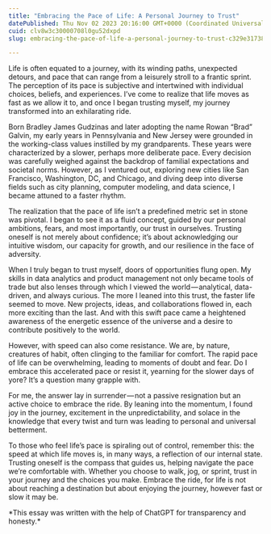 ```yaml
---
title: "Embracing the Pace of Life: A Personal Journey to Trust"
datePublished: Thu Nov 02 2023 20:16:00 GMT+0000 (Coordinated Universal Time)
cuid: clv8w3c30000708l0gu52dxpd
slug: embracing-the-pace-of-life-a-personal-journey-to-trust-c329e317386e

---
```


Life is often equated to a journey, with its winding paths, unexpected detours, and pace that can range from a leisurely stroll to a frantic sprint. The perception of its pace is subjective and intertwined with individual choices, beliefs, and experiences. I’ve come to realize that life moves as fast as we allow it to, and once I began trusting myself, my journey transformed into an exhilarating ride.

Born Bradley James Gudzinas and later adopting the name Rowan “Brad” Galvin, my early years in Pennsylvania and New Jersey were grounded in the working-class values instilled by my grandparents. These years were characterized by a slower, perhaps more deliberate pace. Every decision was carefully weighed against the backdrop of familial expectations and societal norms. However, as I ventured out, exploring new cities like San Francisco, Washington, DC, and Chicago, and diving deep into diverse fields such as city planning, computer modeling, and data science, I became attuned to a faster rhythm.

The realization that the pace of life isn’t a predefined metric set in stone was pivotal. I began to see it as a fluid concept, guided by our personal ambitions, fears, and most importantly, our trust in ourselves. Trusting oneself is not merely about confidence; it’s about acknowledging our intuitive wisdom, our capacity for growth, and our resilience in the face of adversity.

When I truly began to trust myself, doors of opportunities flung open. My skills in data analytics and product management not only became tools of trade but also lenses through which I viewed the world — analytical, data-driven, and always curious. The more I leaned into this trust, the faster life seemed to move. New projects, ideas, and collaborations flowed in, each more exciting than the last. And with this swift pace came a heightened awareness of the energetic essence of the universe and a desire to contribute positively to the world.

However, with speed can also come resistance. We are, by nature, creatures of habit, often clinging to the familiar for comfort. The rapid pace of life can be overwhelming, leading to moments of doubt and fear. Do I embrace this accelerated pace or resist it, yearning for the slower days of yore? It’s a question many grapple with.

For me, the answer lay in surrender — not a passive resignation but an active choice to embrace the ride. By leaning into the momentum, I found joy in the journey, excitement in the unpredictability, and solace in the knowledge that every twist and turn was leading to personal and universal betterment.

To those who feel life’s pace is spiraling out of control, remember this: the speed at which life moves is, in many ways, a reflection of our internal state. Trusting oneself is the compass that guides us, helping navigate the pace we’re comfortable with. Whether you choose to walk, jog, or sprint, trust in your journey and the choices you make. Embrace the ride, for life is not about reaching a destination but about enjoying the journey, however fast or slow it may be.

\*This essay was written with the help of ChatGPT for transparency and honesty.\*